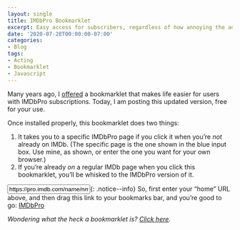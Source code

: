 ```yaml
---
layout: single
title: IMDbPro Bookmarklet
excerpt: Easy access for subscribers, regardless of how annoying the ads get
date: '2020-07-28T00:00:00-07:00'
categories:
- Blog
tags:
- Acting
- Bookmarklet
- Javascript
---
```

Many years ago, I [offered](http://web.archive.org/web/20120419154621/http://www.kevinashworth.com/blog/archives/category/technology/tech-tips) a bookmarklet that makes life easier for users with IMDbPro subscriptions. Today, I am posting this updated version, free for your use.

Once installed properly, this bookmarklet does two things:
1. It takes you to a specific IMDbPro page if you click it when you’re _not_ already on IMDb. (The specific page is the one shown in the blue input box. Use mine, as shown, or enter the one you want for your own browser.)
2. If you’re already _on_ a regular IMDb page when you click this bookmarklet, you’ll be whisked to the IMDbPro version of it.

<input onblur="javascript:bookmarklet_change(this.value);" value="https://pro.imdb.com/name/nm2825198/">{: .notice--info}
So, first enter your “home” URL above, and then drag this link to your bookmarks bar, and you’re good to go: <a class="hidden" id="imdbprobookmarklet" href="#">IMDbPro</a>

_Wondering what the heck a bookmarklet is? [Click here](https://en.wikipedia.org/wiki/Bookmarklet)._

<script type="text/javascript" charset="utf-8">
const bookmarklet_initialize = () => {
  const RAW_CODE = 'https://raw.githubusercontent.com/kevinashworth/imdb-pro-bookmarklet/main/src/bookmarklet'
  fetch(RAW_CODE)
    .then((response) => {
      if (!response.ok) {
        throw Error(response.statusText);
      }
      return response.text();
    })
    .then((text) => {
      const bookmarklet = document.getElementById('imdbprobookmarklet');
      bookmarklet.href = text;
      bookmarklet.classList.add('btn');
      bookmarklet.classList.add('btn--small');
      bookmarklet.classList.add('btn--info');
      bookmarklet.classList.remove('hidden');
    })
    .catch((error) => console.error('bookmarklet_initialize catch error:', error));
}
bookmarklet_initialize();
const bookmarklet_change = (url) => {
  const bookmarklet = document.getElementById('imdbprobookmarklet');
  bookmarklet.href = bookmarklet.href.replace("https://pro.imdb.com/name/nm2825198/", url);
}
</script>
